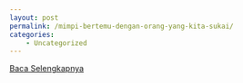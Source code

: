 ```yaml
---
layout: post
permalink: /mimpi-bertemu-dengan-orang-yang-kita-sukai/
categories:
    - Uncategorized
---
```


[Baca Selengkapnya](/07)